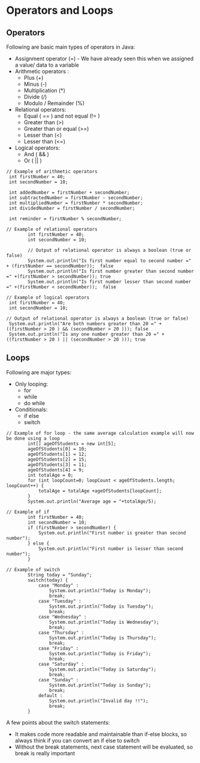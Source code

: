 # Operators and Loops


## Operators
   Following are basic main types of operators in Java:
   - Assignment operator (=) - We have already seen this when we assigned a value/ data to a variable
   - Arithmetic operators :
      - Plus (+)               
      - Minus (-)                 
      - Multiplication (*)  
      - Divide (/) 
      - Modulo / Remainder (%)
   - Relational operators:
      - Equal ( == ) and not equal (!= )
      - Greater than (>)
      - Greater than or equal (>=)
      - Lesser than (<)
      - Lesser than (<=)
   - Logical operators:
      - And ( && )
      - Or ( || )


```
// Example of arithmetic operators
 int firstNumber = 40;
 int secondNumber = 10;
 
 int addedNumber = firstNumber + secondNumber;
 int subtractedNumber = firstNumber - secondNumber;
 int multipliedNumber = firstNumber * secondNumber;
 int dividedNumber = firstNumber / secondNumber;

 int reminder = firstNumber % secondNumber;
```


```
// Example of relational operators
        int firstNumber = 40;
        int secondNumber = 10;

        // Output of relational operator is always a boolean (true or false)
        System.out.println("Is first number equal to second number =" + (firstNumber == secondNumber));  false
        System.out.println("Is first number greater than second number =" +(firstNumber > secondNumber)); true 
        System.out.println("Is first number lesser than second number =" +(firstNumber < secondNumber));  false
```


```
// Example of logical operators
 int firstNumber = 40;
 int secondNumber = 10;

// Output of relational operator is always a boolean (true or false)
 System.out.println("Are both numbers greater than 20 =" + ((firstNumber > 20 ) && (secondNumber > 20 ))); false
 System.out.println("Is any one number greater than 20 =" + ((firstNumber > 20 ) || (secondNumber > 20 ))); true
```


## Loops
   Following are major types:
   - Only looping:
      - for
      - while
      - do while   
   - Conditionals:
      - if else
      - switch

```
// Example of for loop - the same average calculation example will now be done using a loop
        int[] ageOfStudents = new int[5];
        ageOfStudents[0] = 10;
        ageOfStudents[1] = 12;
        ageOfStudents[2] = 15;
        ageOfStudents[3] = 11;
        ageOfStudents[4] = 9;
        int totalAge = 0;
        for (int loopCount=0; loopCount < ageOfStudents.length; loopCount++) {
            totalAge = totalAge +ageOfStudents[loopCount];
        }
        System.out.println("Average age = "+totalAge/5);
```      

```
// Example of if
        int firstNumber = 40;
        int secondNumber = 10;
        if (firstNumber > secondNumber) {
            System.out.println("First number is greater than second number");
        } else {
            System.out.println("First number is lesser than second number");
        }
```   

```
// Example of switch
        String today = "Sunday";
        switch(today) {
            case "Monday" :
                System.out.println("Today is Monday");
                break;
            case "Tuesday" :
                System.out.println("Today is Tuesday");
                break;
            case "Wednesday" :
                System.out.println("Today is Wednesday");
                break;
            case "Thursday" :
                System.out.println("Today is Thursday");
                break;
            case "Friday" :
                System.out.println("Today is Friday");
                break;
            case "Saturday" :
                System.out.println("Today is Saturday");
                break;
            case "Sunday" :
                System.out.println("Today is Sunday");
                break;
            default :
                System.out.println("Invalid day !!");
                break;
        }
```  

A few points about the switch statements:
- It makes code more readable and maintainable than if-else blocks, so always think if you can convert an if else to switch
- Without the break statements, next case statement will be evaluated, so break is really important
